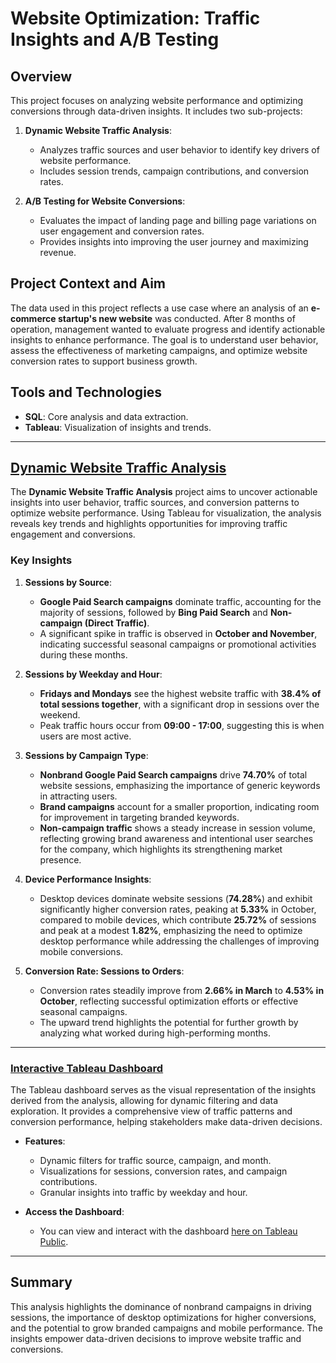 # Website Optimization: Traffic Insights and A/B Testing

## Overview
This project focuses on analyzing website performance and optimizing conversions through data-driven insights. It includes two sub-projects:

1. **Dynamic Website Traffic Analysis**:
   - Analyzes traffic sources and user behavior to identify key drivers of website performance.
   - Includes session trends, campaign contributions, and conversion rates.

2. **A/B Testing for Website Conversions**:
   - Evaluates the impact of landing page and billing page variations on user engagement and conversion rates.
   - Provides insights into improving the user journey and maximizing revenue.

## Project Context and Aim
The data used in this project reflects a use case where an analysis of an **e-commerce startup's new website** was conducted. After 8 months of operation, management wanted to evaluate progress and identify actionable insights to enhance performance. The goal is to understand user behavior, assess the effectiveness of marketing campaigns, and optimize website conversion rates to support business growth.

## Tools and Technologies
- **SQL**: Core analysis and data extraction.
- **Tableau**: Visualization of insights and trends.

---

## [Dynamic Website Traffic Analysis](https://github.com/Dolev-Yosef/Website-Optimization-Traffic-Insights-and-A-B-Testing/tree/main/Dynamic%20Website%20Traffic%20Analysis)

The **Dynamic Website Traffic Analysis** project aims to uncover actionable insights into user behavior, traffic sources, and conversion patterns to optimize website performance. Using Tableau for visualization, the analysis reveals key trends and highlights opportunities for improving traffic engagement and conversions.

### Key Insights

1. **Sessions by Source**:
   - **Google Paid Search campaigns** dominate traffic, accounting for the majority of sessions, followed by **Bing Paid Search** and **Non-campaign (Direct Traffic)**.
   - A significant spike in traffic is observed in **October and November**, indicating successful seasonal campaigns or promotional activities during these months.

2. **Sessions by Weekday and Hour**:
   - **Fridays and Mondays** see the highest website traffic with **38.4% of total sessions together**, with a significant drop in sessions over the weekend.
   - Peak traffic hours occur from **09:00 - 17:00**, suggesting this is when users are most active.

3. **Sessions by Campaign Type**:
   - **Nonbrand Google Paid Search campaigns** drive **74.70%** of total website sessions, emphasizing the importance of generic keywords in attracting users.
   - **Brand campaigns** account for a smaller proportion, indicating room for improvement in targeting branded keywords.
   - **Non-campaign traffic** shows a steady increase in session volume, reflecting growing brand awareness and intentional user searches for the company, which highlights its strengthening market presence.

4. **Device Performance Insights**:
   - Desktop devices dominate website sessions (**74.28%**) and exhibit significantly higher conversion rates, peaking at **5.33%** in October, compared to mobile devices, which contribute **25.72%** of sessions and peak at a modest **1.82%**, emphasizing the need to optimize desktop performance while addressing the challenges of improving mobile conversions.

5. **Conversion Rate: Sessions to Orders**:
   - Conversion rates steadily improve from **2.66% in March** to **4.53% in October**, reflecting successful optimization efforts or effective seasonal campaigns.
   - The upward trend highlights the potential for further growth by analyzing what worked during high-performing months.

---

### [Interactive Tableau Dashboard](https://public.tableau.com/views/WebsiteTrafficAnalysisDashboard_17380843709380/Dashboard1?:language=en-US&:sid=&:redirect=auth&:display_count=n&:origin=viz_share_link)

The Tableau dashboard serves as the visual representation of the insights derived from the analysis, allowing for dynamic filtering and data exploration. It provides a comprehensive view of traffic patterns and conversion performance, helping stakeholders make data-driven decisions.

- **Features**:
  - Dynamic filters for traffic source, campaign, and month.
  - Visualizations for sessions, conversion rates, and campaign contributions.
  - Granular insights into traffic by weekday and hour.

- **Access the Dashboard**:
  - You can view and interact with the dashboard [here on Tableau Public](https://public.tableau.com/views/WebsiteTrafficAnalysisDashboard_17380843709380/Dashboard1?:language=en-US&:sid=&:redirect=auth&:display_count=n&:origin=viz_share_link).

---

## Summary
This analysis highlights the dominance of nonbrand campaigns in driving sessions, the importance of desktop optimizations for higher conversions, and the potential to grow branded campaigns and mobile performance. The insights empower data-driven decisions to improve website traffic and conversions.
